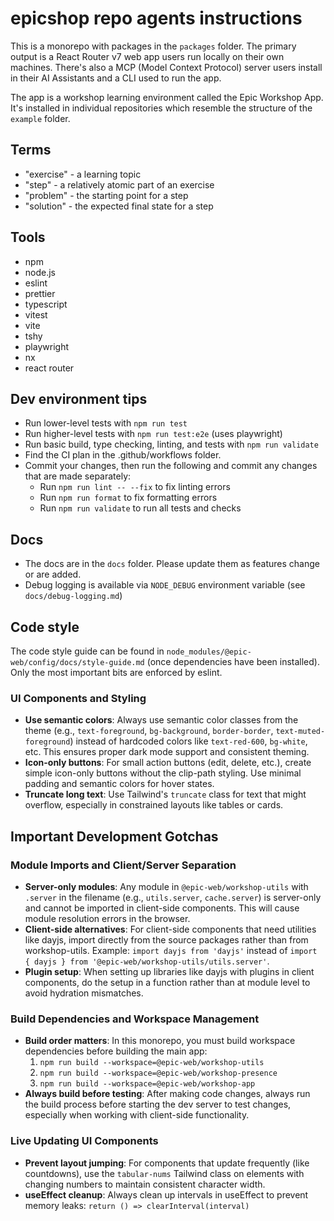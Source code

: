 # epicshop repo agents instructions

This is a monorepo with packages in the `packages` folder. The primary output is
a React Router v7 web app users run locally on their own machines. There's also
a MCP (Model Context Protocol) server users install in their AI Assistants and a
CLI used to run the app.

The app is a workshop learning environment called the Epic Workshop App. It's
installed in individual repositories which resemble the structure of the
`example` folder.

## Terms

- "exercise" - a learning topic
- "step" - a relatively atomic part of an exercise
- "problem" - the starting point for a step
- "solution" - the expected final state for a step

## Tools

- npm
- node.js
- eslint
- prettier
- typescript
- vitest
- vite
- tshy
- playwright
- nx
- react router

## Dev environment tips

- Run lower-level tests with `npm run test`
- Run higher-level tests with `npm run test:e2e` (uses playwright)
- Run basic build, type checking, linting, and tests with `npm run validate`
- Find the CI plan in the .github/workflows folder.
- Commit your changes, then run the following and commit any changes that are
  made separately:
  - Run `npm run lint -- --fix` to fix linting errors
  - Run `npm run format` to fix formatting errors
  - Run `npm run validate` to run all tests and checks

## Docs

- The docs are in the `docs` folder. Please update them as features change or
  are added.
- Debug logging is available via `NODE_DEBUG` environment variable (see
  `docs/debug-logging.md`)

## Code style

The code style guide can be found in
`node_modules/@epic-web/config/docs/style-guide.md` (once dependencies have been
installed). Only the most important bits are enforced by eslint.

### UI Components and Styling

- **Use semantic colors**: Always use semantic color classes from the theme
  (e.g., `text-foreground`, `bg-background`, `border-border`,
  `text-muted-foreground`) instead of hardcoded colors like `text-red-600`,
  `bg-white`, etc. This ensures proper dark mode support and consistent theming.
- **Icon-only buttons**: For small action buttons (edit, delete, etc.), create
  simple icon-only buttons without the clip-path styling. Use minimal padding
  and semantic colors for hover states.
- **Truncate long text**: Use Tailwind's `truncate` class for text that might
  overflow, especially in constrained layouts like tables or cards.

## Important Development Gotchas

### Module Imports and Client/Server Separation

- **Server-only modules**: Any module in `@epic-web/workshop-utils` with
  `.server` in the filename (e.g., `utils.server`, `cache.server`) is
  server-only and cannot be imported in client-side components. This will cause
  module resolution errors in the browser.
- **Client-side alternatives**: For client-side components that need utilities
  like dayjs, import directly from the source packages rather than from
  workshop-utils. Example: `import dayjs from 'dayjs'` instead of
  `import { dayjs } from '@epic-web/workshop-utils/utils.server'`.
- **Plugin setup**: When setting up libraries like dayjs with plugins in client
  components, do the setup in a function rather than at module level to avoid
  hydration mismatches.

### Build Dependencies and Workspace Management

- **Build order matters**: In this monorepo, you must build workspace
  dependencies before building the main app:
  1. `npm run build --workspace=@epic-web/workshop-utils`
  2. `npm run build --workspace=@epic-web/workshop-presence`
  3. `npm run build --workspace=@epic-web/workshop-app`
- **Always build before testing**: After making code changes, always run the
  build process before starting the dev server to test changes, especially when
  working with client-side functionality.

### Live Updating UI Components

- **Prevent layout jumping**: For components that update frequently (like
  countdowns), use the `tabular-nums` Tailwind class on elements with changing
  numbers to maintain consistent character width.
- **useEffect cleanup**: Always clean up intervals in useEffect to prevent
  memory leaks: `return () => clearInterval(interval)`
